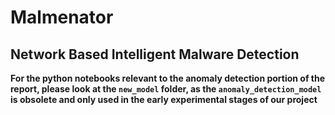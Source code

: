 # Malmenator
## Network Based Intelligent Malware Detection

**For the python notebooks relevant to the anomaly detection portion of the report, please look at the `new_model` folder, as the `anomaly_detection_model` is obsolete and only used in the early experimental stages of our project**
